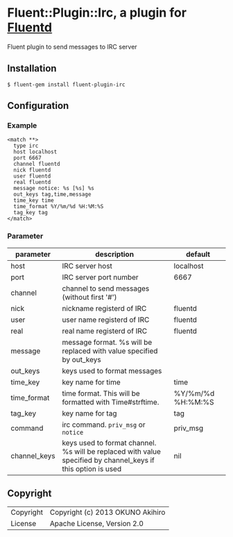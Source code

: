 # Fluent::Plugin::Irc, a plugin for [Fluentd](http://fluentd.org)

Fluent plugin to send messages to IRC server

## Installation

`$ fluent-gem install fluent-plugin-irc`

## Configuration

### Example

```
<match **>
  type irc
  host localhost
  port 6667
  channel fluentd
  nick fluentd
  user fluentd
  real fluentd
  message notice: %s [%s] %s
  out_keys tag,time,message
  time_key time
  time_format %Y/%m/%d %H:%M:%S
  tag_key tag
</match>
```

### Parameter

|parameter|description|default|
|---|---|---|
|host|IRC server host|localhost|
|port|IRC server port number|6667|
|channel|channel to send messages (without first '#')||
|nick|nickname registerd of IRC|fluentd|
|user|user name registerd of IRC|fluentd|
|real|real name registerd of IRC|fluentd|
|message|message format. %s will be replaced with value specified by out_keys||
|out_keys|keys used to format messages||
|time_key|key name for time|time|
|time_format|time format. This will be formatted with Time#strftime.|%Y/%m/%d %H:%M:%S|
|tag_key|key name for tag|tag|
|command|irc command. `priv_msg` or `notice`|priv_msg|
|channel_keys|keys used to format channel. %s will be replaced with value specified by channel_keys if this option is used|nil|

## Copyright

<table>
<tr><td>Copyright</td><td>Copyright (c) 2013 OKUNO Akihiro</td></tr>
<tr><td>License</td><td>Apache License, Version 2.0</td></tr>
</table>
